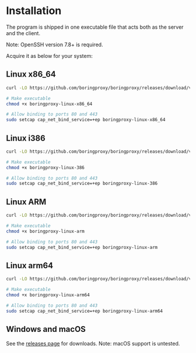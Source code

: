 # Installation
 The program is shipped in one executable file that acts both as the server and the client.
 
 Note: OpenSSH version 7.8+ is required. 

Acquire it as below for your system:

## Linux x86_64
```bash
curl -LO https://github.com/boringproxy/boringproxy/releases/download/v0.6.0/boringproxy-linux-x86_64

# Make executable
chmod +x boringproxy-linux-x86_64

# Allow binding to ports 80 and 443
sudo setcap cap_net_bind_service=+ep boringproxy-linux-x86_64
```

## Linux i386
```bash
curl -LO https://github.com/boringproxy/boringproxy/releases/download/v0.6.0/boringproxy-linux-386

# Make executable
chmod +x boringproxy-linux-386

# Allow binding to ports 80 and 443
sudo setcap cap_net_bind_service=+ep boringproxy-linux-386
```
## Linux ARM
```bash
curl -LO https://github.com/boringproxy/boringproxy/releases/download/v0.6.0/boringproxy-linux-arm

# Make executable
chmod +x boringproxy-linux-arm

# Allow binding to ports 80 and 443
sudo setcap cap_net_bind_service=+ep boringproxy-linux-arm
```
## Linux arm64
```bash
curl -LO https://github.com/boringproxy/boringproxy/releases/download/v0.6.0/boringproxy-linux-arm64

# Make executable
chmod +x boringproxy-linux-arm64

# Allow binding to ports 80 and 443
sudo setcap cap_net_bind_service=+ep boringproxy-linux-arm64
```
## Windows and macOS
See the <a href="https://github.com/boringproxy/boringproxy/releases">releases page</a> for downloads.
Note: macOS support is untested. 

